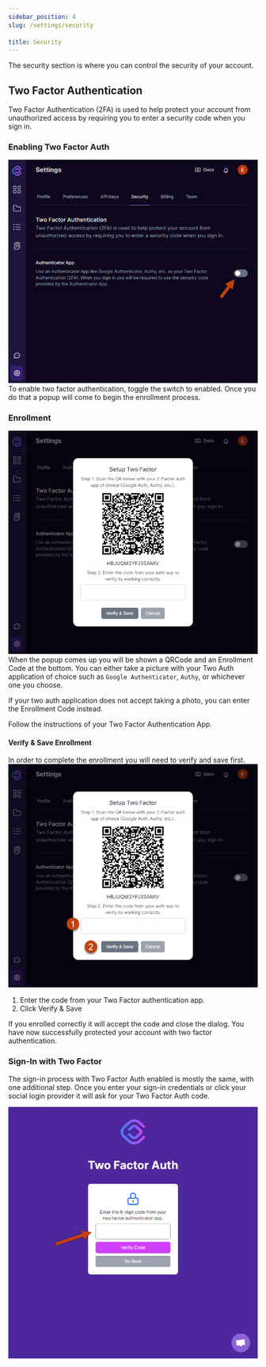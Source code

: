 ```yaml
---
sidebar_position: 4
slug: /settings/security

title: Security
---
```


The security section is where you can control the security of your account.

## Two Factor Authentication

Two Factor Authentication (2FA) is used to help protect your account from unauthorized access by requiring you to enter a security code when you sign in.

### Enabling Two Factor Auth

![Enabled Two Auth](/img/settings_security.png)
To enable two factor authentication, toggle the switch to enabled. Once you do that a popup will come to begin the enrollment process.

### Enrollment

![Two Auth Enrollment](/img/settings_security_2auth_enrollment.png)
When the popup comes up you will be shown a QRCode and an Enrollment Code at the bottom. You can either take a picture with your Two Auth application of choice such as `Google Authenticator`, `Authy`, or whichever one you choose.

If your two auth application does not accept taking a photo, you can enter the Enrollment Code instead.

Follow the instructions of your Two Factor Authentication App.

#### Verify & Save Enrollment

In order to complete the enrollment you will need to verify and save first.
![Verify and Save](/img/settings_security_2auth_enrollment_verify.png)

1. Enter the code from your Two Factor authentication app.
2. Click Verify & Save

If you enrolled correctly it will accept the code and close the dialog. You have now successfully protected your account with two factor authentication.

### Sign-In with Two Factor

The sign-in process with Two Factor Auth enabled is mostly the same, with one additional step. Once you enter your sign-in credentials or click your social login provider it will ask for your Two Factor Auth code.

![Sign-in Two Factor](/img/signin_twofactor.png)